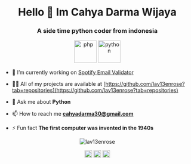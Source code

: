 <h1 align="center">Hello 👋 Im Cahya Darma Wijaya</h1>
<h3 align="center">A side time python coder from indonesia</h3>
<p align="center"><img src="https://konpa.github.io/devicon/devicon.git/icons/php/php-original.svg" alt="php" width="60" height="60"/> <img src="https://konpa.github.io/devicon/devicon.git/icons/python/python-original-wordmark.svg" alt="python" width="60" height="60"/></p>

- 🔭 I’m currently working on [Spotify Email Validator](https://github.com/lav13enrose/spotify_email_validator)

- 👨‍💻 All of my projects are available at [https://github.com/lav13enrose?tab=repositories](https://github.com/lav13enrose?tab=repositories)

- 💬 Ask me about **Python**

- 📫 How to reach me **cahyadarma30@gmail.com**

- ⚡ Fun fact **The first computer was invented in the 1940s**

<p align="center"> <img src="https://github-readme-stats.vercel.app/api?username=lav13enrose&show_icons=true" alt="lav13enrose" /> </p>

<p align="center">
<a href="https://stackoverflow.com/cahya-darma-wijaya" target="blank"><img align="center" src="https://cdn.jsdelivr.net/npm/simple-icons@3.0.1/icons/stackoverflow.svg" alt="cahya-darma-wijaya" height="20" width="20" /></a>
<a href="https://fb.com/lav13enrose" target="blank"><img align="center" src="https://cdn.jsdelivr.net/npm/simple-icons@3.0.1/icons/facebook.svg" alt="lav13enrose" height="20" width="20" /></a>
<a href="https://instagram.com/cdwijaya_" target="blank"><img align="center" src="https://cdn.jsdelivr.net/npm/simple-icons@3.0.1/icons/instagram.svg" alt="cdwijaya_" height="20" width="20" /></a>
</p>

